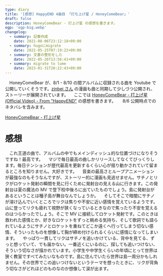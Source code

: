 ```yaml
---
type: diary
title: '[感想] HappyEND 4曲目 「打ち上げ星 / HoneyComeBear」'
draft: false
description: HoneyComeBear - 打上げ星 の感想を書きます。
ogp: 'ogp-big.webp'
changelog:
  - summary: 記事作成
    date: 2021-08-06T23:12:18+09:00
  - summary: hugoにmigrate
    date: 2022-05-25T07:19:22+09:00
  - summary: 文書の整形をした
    date: 2022-05-26T13:56:41+09:00
  - summary: migrate to lume
    date: 2023-01-31T20:22:43+09:00
---
```


　HoneyComeBear が、8/1 - 8/10 の間アルバムに収録される曲を Youtube で公開していくそうです。[zinbei さん](https://twitter.com/tz036) の漫画も曲と同期して少しづつ公開され、ストーリーが展開されています。
　ここでは [HoneyComeBear - 打上げ星 (Official Video) - From "HappyEND"](https://youtu.be/V_gMTu3n4Mc) の感想を書きます。
　 8/6 公開時点でのネタバレを含みます。

[HoneyComeBear - 打上げ星](https://youtu.be/V_gMTu3n4Mc)

# 感想

　これ王道の曲で、アルバムの中でもメインディッシュ的な位置づけになりそうですね！最高です。
　マジで毎日最高の曲しかリリースしてなくてびっくりします。毎日テンションが歴代最高を更新するくらい心が揺り動かされていて留まるところを知りません。大好きです。
　音楽の最高さとループアニメーションが最強なのもそうなんですが、ストーリー的に漫画も見逃せません。サチノとリクがロケット発射の瞬間を見に行くために発射台の見える山に行きます。この発射台は夏の魔法の MV で登下校中後ろに出ていたものでしょう。島に発射台があるということは種子島が舞台なんでしょうか。
　そしてそこで暗闇にサチノが溶け込んでいくところでリクは焦りや不安に近い感情を覚えているようです。山に登ってリクも疲れて視野が狭くなっているときなので焦ったり不安を覚えるのはつらかったでしょう。そこで MV に接続してロケット発射です。このときは救われた感情とか、好きなロケットをずっと眺める気持ち、そして歌詞でも語られているようにサチノとロケットを重ねてどこか遠くへ行ってしまう切ない感情、そういったものを想像して胸が締め付けられるくらいに感情になってしまいます。
　やっぱり一貫してリクはサチノを追いかけている、背中を見てる、ずっと想っていて、でも届かない。一番近くにいるのに、探しても追いつけない、そういう切なさが描かれています。小学生や中学生くらいの年頃にとって世界は狭く教室ですべてみたいなものです。島に住んでいたら世界は島一周分かもしれません。その世界でこの追いつけないというテーマを想ったときに、リクが背負う切なさがどれほどのものなのか想像して涙が出ます。
